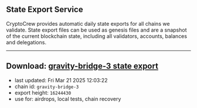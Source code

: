 ## State Export Service
CryptoCrew provides automatic daily state exports for all chains we validate. State export files can be used as genesis files and are a snapshot of the current blockchain state, including all validators, accounts, balances and delegations.

---
**Download: [gravity-bridge-3 state export](https://dl-eu2.ccvalidators.com/SERVICE/gravitybridge/gravity-bridge-3_export_16244430.json)**
---

- last updated: Fri Mar 21 2025 12:03:22
- chain id: `gravity-bridge-3`
- export height: `16244430`
- use for: airdrops, local tests, chain recovery
